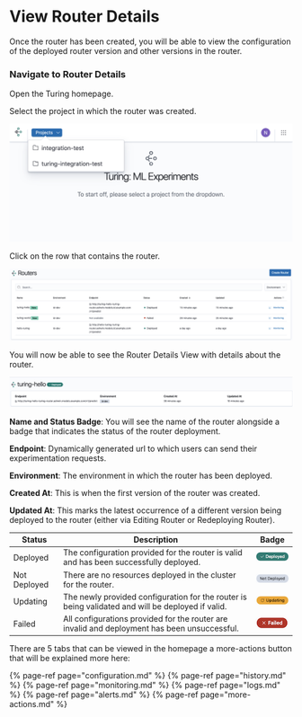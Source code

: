 # View Router Details

Once the router has been created, you will be able to view the configuration of the deployed router version and other versions in the router.

### Navigate to Router Details

Open the Turing homepage.

Select the project in which the router was created.

![](../../.gitbook/assets/projects_dropdown.png)

Click on the row that contains the router.

![](../../.gitbook/assets/router_row.png)

You will now be able to see the Router Details View with details about the router.

![](../../.gitbook/assets/router_details_header.png)
    
**Name and Status Badge**: You will see the name of the router alongside a badge that indicates the status of the router deployment.

**Endpoint**: Dynamically generated url to which users can send their experimentation requests.

**Environment**: The environment in which the router has been deployed.

**Created At**: This is when the first version of the router was created.

**Updated At**: This marks the latest occurrence of a different version being deployed to the router (either via Editing Router or Redeploying Router).
    
| Status     | Description | Badge |
| ---      | ---       | --- |
| Deployed | The configuration provided for the router is valid and has been successfully deployed. | ![deployed_router](../../.gitbook/assets/deployed_router_badge.png)
| Not Deployed | There are no resources deployed in the cluster for the router.  | ![undeployed_router](../../.gitbook/assets/not_deployed_router_badge.png)
| Updating | The newly provided configuration for the router is being validated and will be deployed if valid. | ![updating_router](../../.gitbook/assets/updating_router_badge.png)
| Failed | All configurations provided for the router are invalid and deployment has been unsuccessful. | ![failed_router](../../.gitbook/assets/failed_router_badge.png)

There are 5 tabs that can be viewed in the homepage a more-actions button that will be explained more here:

{% page-ref page="configuration.md" %}
{% page-ref page="history.md" %}
{% page-ref page="monitoring.md" %}
{% page-ref page="logs.md" %}
{% page-ref page="alerts.md" %}
{% page-ref page="more-actions.md" %}
